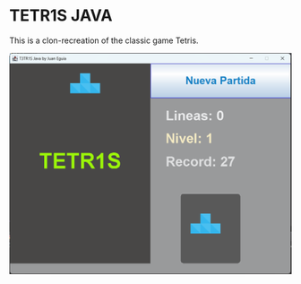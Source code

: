 # TETR1S JAVA

This is a clon-recreation of the classic game Tetris.

<img src="miniatura_tetrisJava.png" alt="game screenshot"/>
